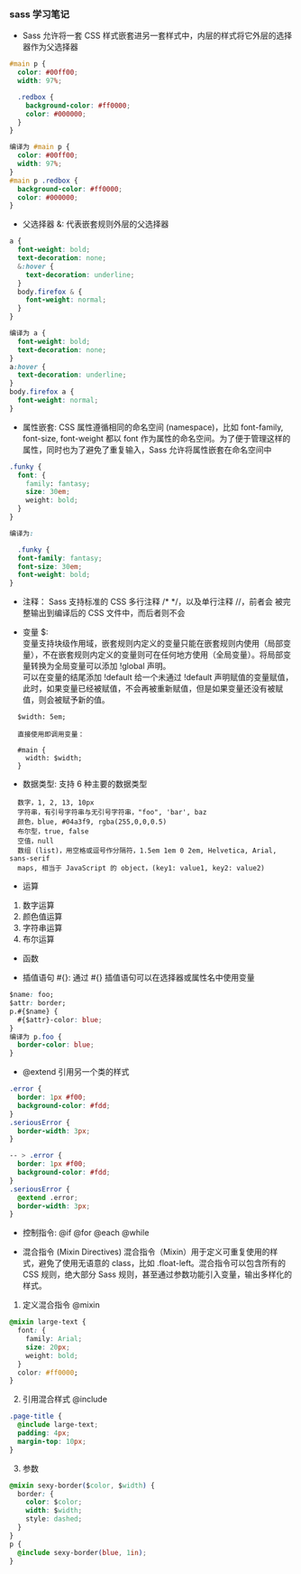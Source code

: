 ### sass 学习笔记

- Sass 允许将一套 CSS 样式嵌套进另一套样式中，内层的样式将它外层的选择器作为父选择器

```css
#main p {
  color: #00ff00;
  width: 97%;

  .redbox {
    background-color: #ff0000;
    color: #000000;
  }
}

编译为 #main p {
  color: #00ff00;
  width: 97%;
}
#main p .redbox {
  background-color: #ff0000;
  color: #000000;
}
```

- 父选择器 &: 代表嵌套规则外层的父选择器

```css
a {
  font-weight: bold;
  text-decoration: none;
  &:hover {
    text-decoration: underline;
  }
  body.firefox & {
    font-weight: normal;
  }
}

编译为 a {
  font-weight: bold;
  text-decoration: none;
}
a:hover {
  text-decoration: underline;
}
body.firefox a {
  font-weight: normal;
}
```

- 属性嵌套: CSS 属性遵循相同的命名空间 (namespace)，比如 font-family, font-size, font-weight 都以 font 作为属性的命名空间。为了便于管理这样的属性，同时也为了避免了重复输入，Sass 允许将属性嵌套在命名空间中

```css
.funky {
  font: {
    family: fantasy;
    size: 30em;
    weight: bold;
  }
}

编译为:  

  .funky {
  font-family: fantasy;
  font-size: 30em;
  font-weight: bold;
}
```

- 注释： Sass 支持标准的 CSS 多行注释 /\* \*/，以及单行注释 //，前者会 被完整输出到编译后的 CSS 文件中，而后者则不会

- 变量 \$:  
  变量支持块级作用域，嵌套规则内定义的变量只能在嵌套规则内使用（局部变量），不在嵌套规则内定义的变量则可在任何地方使用（全局变量）。将局部变量转换为全局变量可以添加 !global 声明。  
  可以在变量的结尾添加 !default 给一个未通过 !default 声明赋值的变量赋值，此时，如果变量已经被赋值，不会再被重新赋值，但是如果变量还没有被赋值，则会被赋予新的值。

```
  $width: 5em;

  直接使用即调用变量：

  #main {
    width: $width;
  }
```

- 数据类型: 支持 6 种主要的数据类型

```
  数字，1, 2, 13, 10px
  字符串，有引号字符串与无引号字符串，"foo", 'bar', baz
  颜色，blue, #04a3f9, rgba(255,0,0,0.5)
  布尔型，true, false
  空值，null
  数组 (list)，用空格或逗号作分隔符，1.5em 1em 0 2em, Helvetica, Arial, sans-serif
  maps, 相当于 JavaScript 的 object，(key1: value1, key2: value2)
```

- 运算

1. 数字运算
2. 颜色值运算
3. 字符串运算
4. 布尔运算

- 函数

- 插值语句 #{}: 通过 #{} 插值语句可以在选择器或属性名中使用变量

```css
$name: foo;
$attr: border;
p.#{$name} {
  #{$attr}-color: blue;
}
编译为 p.foo {
  border-color: blue;
}
```

- @extend 引用另一个类的样式

```css
.error {
  border: 1px #f00;
  background-color: #fdd;
}
.seriousError {
  border-width: 3px;
}

-- > .error {
  border: 1px #f00;
  background-color: #fdd;
}
.seriousError {
  @extend .error;
  border-width: 3px;
}
```

- 控制指令: @if @for @each @while

- 混合指令 (Mixin Directives)
  混合指令（Mixin）用于定义可重复使用的样式，避免了使用无语意的 class，比如 .float-left。混合指令可以包含所有的 CSS 规则，绝大部分 Sass 规则，甚至通过参数功能引入变量，输出多样化的样式。

1. 定义混合指令 @mixin

```css
@mixin large-text {
  font: {
    family: Arial;
    size: 20px;
    weight: bold;
  }
  color: #ff0000;
}
```

2. 引用混合样式 @include

```css
.page-title {
  @include large-text;
  padding: 4px;
  margin-top: 10px;
}
```

3. 参数

```css
@mixin sexy-border($color, $width) {
  border: {
    color: $color;
    width: $width;
    style: dashed;
  }
}
p {
  @include sexy-border(blue, 1in);
}
```
